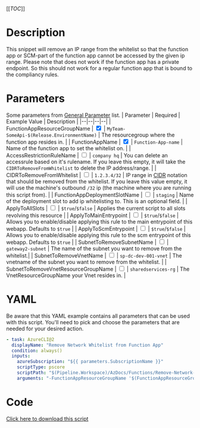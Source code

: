 [[_TOC_]]

# Description

This snippet will remove an IP range from the whitelist so that the function app or SCM-part of the function app cannot be accessed by the given ip range. Please note that does not work if the function app has a private endpoint. So this should not work for a regular function app that is bound to the compliancy rules.

# Parameters

Some parameters from [General Parameter](/Azure/AzDocs-v1/Scripts) list.
| Parameter | Required | Example Value | Description |
|--|--|--|--|
| FunctionAppResourceGroupName | <input type="checkbox" checked> | `MyTeam-SomeApi-$(Release.EnvironmentName)` | The resourcegroup where the function app resides in. |
| FunctionAppName | <input type="checkbox" checked> | `Function-App-name` | Name of the function app to set the whitelist on. |
| AccessRestrictionRuleName | <input type="checkbox"> | `company hq` | You can delete an accessrule based on it's rulename. If you leave this empty, it will take the `CIDRToRemoveFromWhitelist` to delete the IP address/range. |
| CIDRToRemoveFromWhitelist | <input type="checkbox"> | `1.2.3.4/32` | IP range in [CIDR](https://en.wikipedia.org/wiki/Classless_Inter-Domain_Routing) notation that should be removed from the whitelist. If you leave this value empty, it will use the machine's outbound `/32` ip (the machine where you are running this script from). |
| FunctionAppDeploymentSlotName | <input type="checkbox"> | `staging` | Name of the deployment slot to add ip whitelisting to. This is an optional field. |
| ApplyToAllSlots | <input type="checkbox"> | `$true`/`$false` | Applies the current script to all slots revolving this resource |
| ApplyToMainEntrypoint | <input type="checkbox"> | `$true`/`$false` | Allows you to enable/disable applying this rule to the main entrypoint of this webapp. Defaults to `$true` |
| ApplyToScmEntrypoint | <input type="checkbox"> | `$true`/`$false` | Allows you to enable/disable applying this rule to the scm entrypoint of this webapp. Defaults to `$true` |
| SubnetToRemoveSubnetName | <input type="checkbox"> | `gateway2-subnet` | The name of the subnet you want to remove from the whitelist.|
| SubnetToRemoveVnetName | <input type="checkbox"> | `sp-dc-dev-001-vnet` | The vnetname of the subnet you want to remove from the whitelist. |
| SubnetToRemoveVnetResourceGroupName | <input type="checkbox"> | `sharedservices-rg` | The VnetResourceGroupName your Vnet resides in. |

# YAML

Be aware that this YAML example contains all parameters that can be used with this script. You'll need to pick and choose the parameters that are needed for your desired action.

```yaml
- task: AzureCLI@2
  displayName: "Remove Network Whitelist from Function App"
  condition: always()
  inputs:
    azureSubscription: "${{ parameters.SubscriptionName }}"
    scriptType: pscore
    scriptPath: "$(Pipeline.Workspace)/AzDocs/Functions/Remove-Network-Whitelist-from-Function-App.ps1"
    arguments: "-FunctionAppResourceGroupName '$(FunctionAppResourceGroupName)' -FunctionAppName '$(FunctionAppName)' -AccessRestrictionRuleName '$(AccessRestrictionRuleName)' -CIDRToRemoveFromWhitelist '$(CIDRToRemoveFromWhitelist)' -FunctionAppDeploymentSlotName '$(FunctionAppDeploymentSlotName)' -ApplyToAllSlots $(ApplyToAllSlots) -ApplyToMainEntrypoint '$(ApplyToMainEntrypoint)' -ApplyToScmEntrypoint '$(ApplyToScmEntrypoint)' -SubnetToRemoveSubnetName '$(SubnetToRemoveSubnetName)' -SubnetToRemoveVnetName '$(SubnetToRemoveVnetName)' -SubnetToRemoveVnetResourceGroupName '$(SubnetToRemoveVnetResourceGroupName)'"
```

# Code

[Click here to download this script](../../../../src/Functions/Remove-IP-Whitelist-from-Function-App.ps1)
